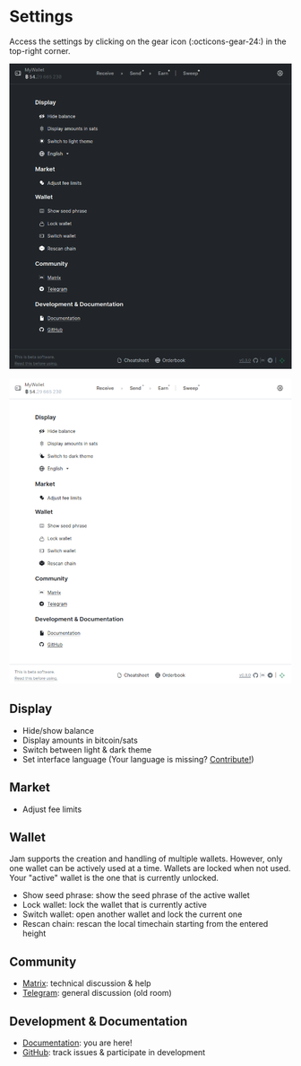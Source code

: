 # Settings

Access the settings by clicking on the gear icon (:octicons-gear-24:) in the top-right corner.

![](../assets/interface/settings.png#only-dark)

![](../assets/interface/settings-light.png#only-light)

## Display

- Hide/show balance
- Display amounts in bitcoin/sats
- Switch between light & dark theme
- Set interface language (Your language is missing? [Contribute!][translate])

[translate]: /contribute/#text


## Market

- Adjust fee limits

## Wallet

Jam supports the creation and handling of multiple wallets. However, only one
wallet can be actively used at a time. Wallets are locked when not used. Your
"active" wallet is the one that is currently unlocked.

- Show seed phrase: show the seed phrase of the active wallet
- Lock wallet: lock the wallet that is currently active
- Switch wallet: open another wallet and lock the current one
- Rescan chain: rescan the local timechain starting from the entered height

## Community

- [Matrix](https://matrix.to/#/%23jam:bitcoin.kyoto): technical discussion & help
- [Telegram](https://t.me/JoinMarketWebUI): general discussion (old room)

## Development & Documentation

- [Documentation](#): you are here!
- [GitHub](https://github.com/joinmarket-webui/jam/): track issues & participate in development